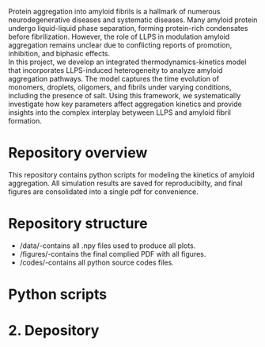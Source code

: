 Protein aggregation into amyloid fibrils is a hallmark of numerous neurodegenerative diseases and systematic diseases. Many amyloid protein undergo liquid-liquid phase separation, forming protein-rich condensates before fibrilization. However, the role of LLPS in modulation amyloid aggregation remains unclear due to conflicting reports of promotion, inhibition, and biphasic effects.  
In this project, we develop an integrated thermodynamics-kinetics model that incorporates LLPS-induced heterogeneity to analyze amyloid aggregation pathways. The model captures the time evolution of monomers, droplets, oligomers, and fibrils under varying conditions, including the presence of salt. Using this framework, we systematically investigate how key parameters affect aggregation kinetics and provide insights into the complex interplay betyween LLPS and amyloid fibril formation.  
# Repository overview
This repository contains python scripts for modeling the kinetics of amyloid aggregation. All simulation results are saved for reproducibilty, and final figures are consolidated into a single pdf for convenience.
# Repository structure  
* /data/-contains all .npy files used to produce all plots.
* /figures/-contains the final complied PDF with all figures.
* /codes/-contains all python source codes files.
# Python scripts  


# 2. Depository
